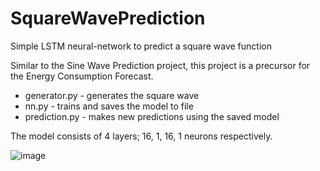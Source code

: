 # SquareWavePrediction
Simple LSTM neural-network to predict a square wave function

Similar to the Sine Wave Prediction project, this project is a precursor for the Energy Consumption Forecast.  

- generator.py - generates the square wave
- nn.py - trains and saves the model to file
- prediction.py - makes new predictions using the saved model

The model consists of 4 layers; 16, 1, 16, 1 neurons respectively.  

![image](https://user-images.githubusercontent.com/94933775/168346037-86f189c5-21a8-4c3b-8c33-367c80ca3669.png)
